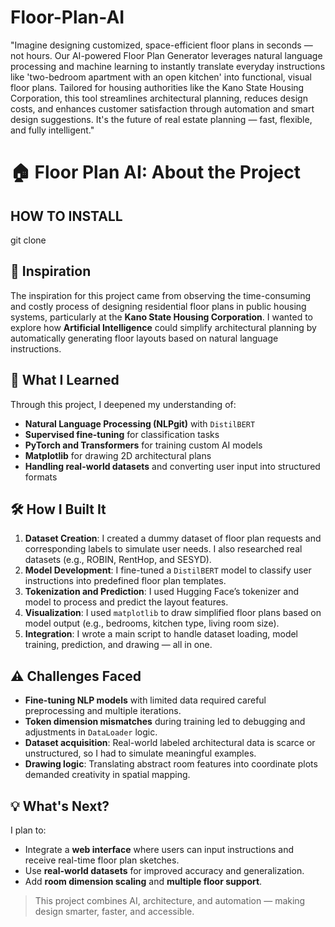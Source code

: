 # Floor-Plan-AI
"Imagine designing customized, space-efficient floor plans in seconds — not hours. Our AI-powered Floor Plan Generator leverages natural language processing and machine learning to instantly translate everyday instructions like 'two-bedroom apartment with an open kitchen' into functional, visual floor plans. Tailored for housing authorities like the Kano State Housing Corporation, this tool streamlines architectural planning, reduces design costs, and enhances customer satisfaction through automation and smart design suggestions. It's the future of real estate planning — fast, flexible, and fully intelligent."

# 🏠 Floor Plan AI: About the Project

## HOW TO INSTALL
  git clone 
## 🚀 Inspiration
The inspiration for this project came from observing the time-consuming and costly process of designing residential floor plans in public housing systems, particularly at the **Kano State Housing Corporation**. I wanted to explore how **Artificial Intelligence** could simplify architectural planning by automatically generating floor layouts based on natural language instructions.

## 🧠 What I Learned
Through this project, I deepened my understanding of:
- **Natural Language Processing (NLPgit)** with `DistilBERT`
- **Supervised fine-tuning** for classification tasks
- **PyTorch and Transformers** for training custom AI models
- **Matplotlib** for drawing 2D architectural plans
- **Handling real-world datasets** and converting user input into structured formats

## 🛠️ How I Built It
1. **Dataset Creation**: I created a dummy dataset of floor plan requests and corresponding labels to simulate user needs. I also researched real datasets (e.g., ROBIN, RentHop, and SESYD).
2. **Model Development**: I fine-tuned a `DistilBERT` model to classify user instructions into predefined floor plan templates.
3. **Tokenization and Prediction**: I used Hugging Face’s tokenizer and model to process and predict the layout features.
4. **Visualization**: I used `matplotlib` to draw simplified floor plans based on model output (e.g., bedrooms, kitchen type, living room size).
5. **Integration**: I wrote a main script to handle dataset loading, model training, prediction, and drawing — all in one.

## ⚠️ Challenges Faced
- **Fine-tuning NLP models** with limited data required careful preprocessing and multiple iterations.
- **Token dimension mismatches** during training led to debugging and adjustments in `DataLoader` logic.
- **Dataset acquisition**: Real-world labeled architectural data is scarce or unstructured, so I had to simulate meaningful examples.
- **Drawing logic**: Translating abstract room features into coordinate plots demanded creativity in spatial mapping.

## 💡 What's Next?
I plan to:
- Integrate a **web interface** where users can input instructions and receive real-time floor plan sketches.
- Use **real-world datasets** for improved accuracy and generalization.
- Add **room dimension scaling** and **multiple floor support**.

> This project combines AI, architecture, and automation — making design smarter, faster, and accessible.
